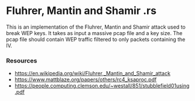 # Fluhrer, Mantin and Shamir .rs
This is an implementation of the Fluhrer, Mantin and Shamir attack used to break WEP keys. It takes as input a massive pcap file and a key size. The pcap file should contain WEP traffic filtered to only packets containing the IV.

<!-- TODO explain how the attack works maybe? -->

### Resources
 - https://en.wikipedia.org/wiki/Fluhrer,_Mantin_and_Shamir_attack
 - https://www.mattblaze.org/papers/others/rc4_ksaproc.pdf
 - https://people.computing.clemson.edu/~westall/851/stubblefield01using.pdf
